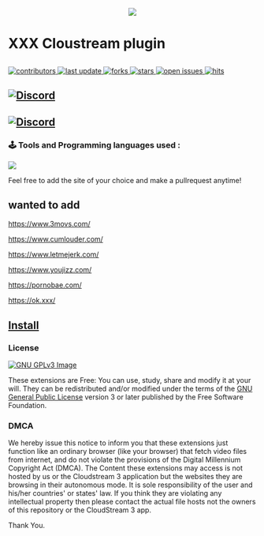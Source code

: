  
<p align="center"> <img src="https://capsule-render.vercel.app/api?type=waving&height=300&color=gradient&text=XXX%20Repo&animation=twinkling&reversal=true" </p>

# XXX Cloustream plugin

## <!-- Badges -->
 <p>
   <a   href="https://github.com/AmineSoukara/EgyBest-Api/graphs/contributors">
    <img src="https://img.shields.io/github/contributors/owencz1998/xxx" alt="contributors" />
  </a>
  <a href="">
    <img src="https://img.shields.io/github/last-commit/owencz1998/xxx" alt="last update" />
  </a>
  <a href="https://github.com/owencz1998/xxx/network/members">
    <img src="https://img.shields.io/github/forks/owencz1998/xxx" alt="forks" />
  </a>
  <a href="https://github.com/owencz1998/xxx/stargazers">
    <img src="https://img.shields.io/github/stars/owencz1998/xxx" alt="stars" />
  </a>
  <a href="https://github.com/owencz1998/xxx/issues/">
    <img src="https://img.shields.io/github/issues/owencz1998/xxx" alt="open issues" />
  </a>
  <a 
  <a href="https://github.com/AmineSoukara/EgyBest-API">
    <img src="https://hits.seeyoufarm.com/api/count/incr/badge.svg?url=https%3A%2F%2Fgithub.com%2Fhexated%2Fxxx&count_bg=%23FF0000&title_bg=%23555555&icon=tinder.svg&icon_color=%23FF0000&title=Hits&edge_flat=false" alt="hits" />
  </a>
</p>

## [![Discord](https://invidget.switchblade.xyz/5Hus6fM)](https://discord.gg/5Hus6fM)

## [![Discord](https://invidget.switchblade.xyz)](https://discord.gg/PqYH5Hq5dX)

### 🕹 Tools and Programming languages used :
<p align="left">
  <a href="https://skillicons.dev">
    <img src="https://skillicons.dev/icons?i=kotlin,androidstudio,gradle,github,githubactions&theme=light&perline=5" />
  </a>
</p>

Feel free to add the site of your choice and make a pullrequest anytime!

## wanted to add

https://www.3movs.com/

https://www.cumlouder.com/

https://www.letmejerk.com/

https://www.youjizz.com/

https://pornobae.com/

https://ok.xxx/

## <a href="https://raw.githubusercontent.com/owencz1998/XXX/builds/XXX.json">Install</a>

### License
[![GNU GPLv3 Image](https://www.gnu.org/graphics/gplv3-127x51.png)](http://www.gnu.org/licenses/gpl-3.0.en.html)

These extensions are Free: You can use, study, share and modify it at your will. They can be redistributed and/or modified under the terms of the
[GNU General Public License](https://www.gnu.org/licenses/gpl.html) version 3 or later published by the Free Software Foundation.


### DMCA
We hereby issue this notice to inform you that these extensions just function like an ordinary browser (like your browser) that fetch video files from internet,
and do not violate the provisions of the Digital Millennium Copyright Act (DMCA). 
The Content these extensions may access is not hosted by us or the Cloudstream 3 application but the websites they are browsing in their autonomous mode. It is sole responsibility 
of the user and his/her countries' or states' law. If you think they are violating any intellectual property then please contact the actual file hosts not the owners of this repository or the CloudStream 3 app.

Thank You.
 




